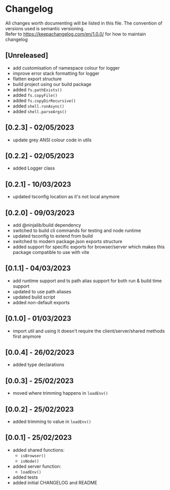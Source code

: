 # Changelog

All changes worth documenting will be listed in this file. The convention of versions used is semantic versioning.<br />
Refer to https://keepachangelog.com/en/1.0.0/ for how to maintain changelog<br />

## [Unreleased]

-   add customisation of namespace colour for logger
-   improve error stack formatting for logger
-   flatten export structure
-   build project using our build package
-   added `fs.pathExists()`
-   added `fs.copyFile()`
-   added `fs.copyDirRecursive()`
-   added `shell.runAsync()`
-   added `shell.parseArgs()`

## [0.2.3] - 02/05/2023

-   update grey ANSI colour code in utils

## [0.2.2] - 02/05/2023

-   added Logger class

## [0.2.1] - 10/03/2023

-   updated tsconfig location as it's not local anymore

## [0.2.0] - 09/03/2023

-   add @ninjalib/build dependency
-   switched to build cli commands for testing and node runtime
-   updated tsconfig to extend from build
-   switched to modern package.json exports structure
-   added support for specific exports for browser/server which makes this package compatible to use with vite

## [0.1.1] - 04/03/2023

-   add runtime support and ts path alias support for both run & build time support
-   updated to use path aliases
-   updated build script
-   added non-default exports

## [0.1.0] - 01/03/2023

-   import util and using it doesn't require the client/server/shared methods first anymore

## [0.0.4] - 26/02/2023

-   added type declarations

## [0.0.3] - 25/02/2023

-   moved where trimming happens in `loadEnv()`

## [0.0.2] - 25/02/2023

-   added trimming to value in `loadEnv()`

## [0.0.1] - 25/02/2023

-   added shared functions:
    -   `isBrowser()`
    -   `isNode()`
-   added server function:
    -   `loadEnv()`
-   added tests
-   added initial CHANGELOG and README
